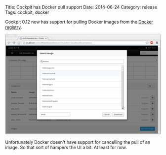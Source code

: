 Title: Cockpit has Docker pull support
Date: 2014-06-24
Category: release
Tags: cockpit, docker

Cockpit 0.12 now has support for pulling Docker images from the
[Docker registry](https://registry.hub.docker.com/).

![Docker pull support](images/cockpit-docker-pull.png)

Unfortunately Docker doesn't have support for cancelling the pull of an image. So that
sort of hampers the UI a bit. At least for now.
